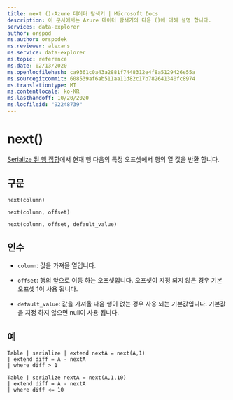 ```yaml
---
title: next ()-Azure 데이터 탐색기 | Microsoft Docs
description: 이 문서에서는 Azure 데이터 탐색기의 다음 ()에 대해 설명 합니다.
services: data-explorer
author: orspod
ms.author: orspodek
ms.reviewer: alexans
ms.service: data-explorer
ms.topic: reference
ms.date: 02/13/2020
ms.openlocfilehash: ca9361c0a43a2881f7448312e4f8a5129426e55a
ms.sourcegitcommit: 608539af6ab511aa11d82c17b782641340fc8974
ms.translationtype: MT
ms.contentlocale: ko-KR
ms.lasthandoff: 10/20/2020
ms.locfileid: "92248739"
---
```

# <a name="next"></a>next()

[Serialize 된 행 집합](./windowsfunctions.md#serialized-row-set)에서 현재 행 다음의 특정 오프셋에서 행의 열 값을 반환 합니다.

## <a name="syntax"></a>구문

`next(column)`

`next(column, offset)`

`next(column, offset, default_value)`

## <a name="arguments"></a>인수

* `column`: 값을 가져올 열입니다.

* `offset`: 행의 앞으로 이동 하는 오프셋입니다. 오프셋이 지정 되지 않은 경우 기본 오프셋 1이 사용 됩니다.

* `default_value`: 값을 가져올 다음 행이 없는 경우 사용 되는 기본값입니다. 기본값을 지정 하지 않으면 null이 사용 됩니다.


## <a name="examples"></a>예
```kusto
Table | serialize | extend nextA = next(A,1)
| extend diff = A - nextA
| where diff > 1

Table | serialize nextA = next(A,1,10)
| extend diff = A - nextA
| where diff <= 10
```
